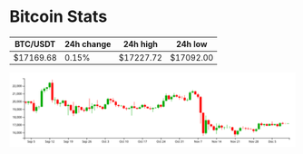 # Bitcoin Stats

BTC/USDT|24h change|24h high|24h low|
|---|---|---|---|
|$17169.68|0.15%|$17227.72|$17092.00|

<img src="./chart.svg">
